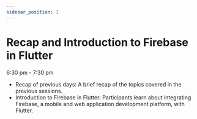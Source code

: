 ```yaml
---
sidebar_position: 1
---
```

# Recap and Introduction to Firebase in Flutter

6:30 pm - 7:30 pm

- Recap of previous days: A brief recap of the topics covered in the previous sessions.
- Introduction to Firebase in Flutter: Participants learn about integrating Firebase, a mobile and web application development platform, with Flutter.

